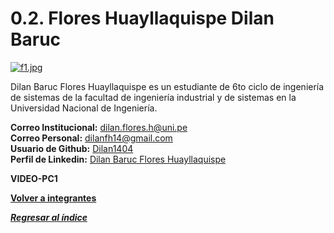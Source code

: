 # 0.2. Flores Huayllaquispe Dilan Baruc

[![f1.jpg](https://i.postimg.cc/Jh3cW5nN/f1.jpg)](https://postimg.cc/GB2sFYvt)

Dilan Baruc Flores Huayllaquispe es un estudiante de 6to ciclo de ingeniería de sistemas de la facultad de ingeniería industrial y de sistemas en la Universidad Nacional de Ingeniería.

**Correo Institucional:** dilan.flores.h@uni.pe\
**Correo Personal:** dilanfh14@gmail.com\
**Usuario de Github:** [Dilan1404](https://github.com/Dilan1404)\
**Perfil de Linkedin:** [Dilan Baruc Flores Huayllaquispe](https://www.linkedin.com/in/dilan-baruc-flores-huayllaquispe-3a09242a3/)

**VIDEO-PC1**

**[Volver a integrantes](../../0/0.md)**

***[Regresar al índice](../../README.md)***
